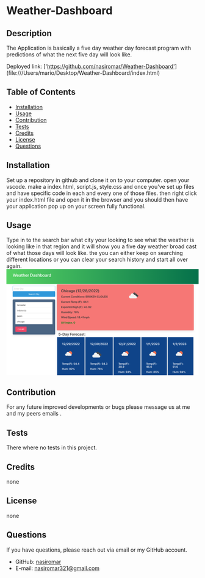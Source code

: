 
# Weather-Dashboard 
  
## Description
The Application is basically a five day weather day forecast program    with predictions of what the next five day will look like.

Deployed link: ['https://github.com/nasiromar/Weather-Dashboard']
               (file:///Users/mario/Desktop/Weather-Dashboard/index.html)

## Table of Contents
* [Installation](#installation)
* [Usage](#usage)
* [Contribution](#contribution)
* [Tests](#tests)
* [Credits](#credits)
* [License](#license)
* [Questions](#questions)
## Installation
Set up a repository in github and clone it on to your computer. open your vscode. make a index.html, script.js, style.css and once you've set up files and have specific code in each and every one of those files. then right click your index.html file and open it in the browser and you should then have your application pop up on your screen fully functional.
## Usage
Type in to the search bar what city your looking to see what the weather is looking like in that region and it will show you a five day weather broad cast of what those days will look like. the you can either keep on searching different locations or you can clear your search history and start all over again.
![Project Screenshot](./assets/wd.png)
## Contribution
For any future improved developments or bugs please message us at me and my peers emails .
## Tests
There where no tests in this project. 
## Credits
none
## License
none

## Questions
If you have questions, please reach out via email or my GitHub account.
* GitHub: [nasiromar](https://github.com/nasiromar)
* E-mail: [nasiromar321@gmail.com](mailto:nasiromar321@gmail.com)


    
